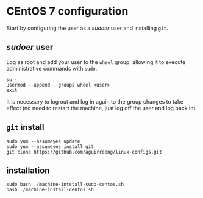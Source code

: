 # CEntOS 7 configuration

Start by configuring the user as a *sudoer* user and installing `git`.

## *sudoer* user

Log as root and add your user to the `wheel` group, allowing it to execute administrative commands with `sudo`.

```shell
su -
usermod --append --groups wheel <user>
exit
```

It is necessary to log out and log in again to the group changes to take effect (no need to restart the machine, just log off the user and log back in).

## `git` install

```shell
sudo yum --assumeyes update
sudo yum --assumeyes install git
git clone https://github.com/aguirreeng/linux-configs.git
```

## installation

```shell
sudo bash ./machine-intstall-sudo-centos.sh
bash ./machine-install-centos.sh
```
